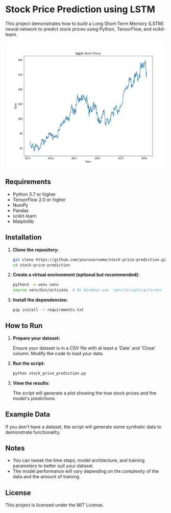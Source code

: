 
# Stock Price Prediction using LSTM

This project demonstrates how to build a Long Short-Term Memory (LSTM) neural network to predict stock prices using Python, TensorFlow, and scikit-learn.

![screenshot](/screenshot2.png)


## Requirements

- Python 3.7 or higher
- TensorFlow 2.0 or higher
- NumPy
- Pandas
- scikit-learn
- Matplotlib

## Installation

1. **Clone the repository:**

    ```bash
    git clone https://github.com/yourusername/stock-price-prediction.git
    cd stock-price-prediction
    ```

2. **Create a virtual environment (optional but recommended):**

    ```bash
    python3 -m venv venv
    source venv/bin/activate  # On Windows use `venv\Scripts\activate`
    ```

3. **Install the dependencies:**

    ```bash
    pip install -r requirements.txt
    ```

## How to Run

1. **Prepare your dataset:**

    Ensure your dataset is in a CSV file with at least a 'Date' and 'Close' column. Modify the code to load your data.

2. **Run the script:**

    ```bash
    python stock_price_prediction.py
    ```

3. **View the results:**

    The script will generate a plot showing the true stock prices and the model's predictions.

## Example Data

If you don't have a dataset, the script will generate some synthetic data to demonstrate functionality.

## Notes

- You can tweak the time steps, model architecture, and training parameters to better suit your dataset.
- The model performance will vary depending on the complexity of the data and the amount of training.

## License

This project is licensed under the MIT License.

